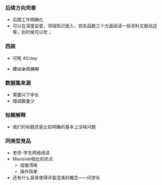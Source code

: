 ### 后续方向完善

- 后期工作明确化
- 可以在深度监督，领域知识嵌入，损失函数三个方面阅读一些资料文献综述等，到时候可以吹；

### 西装

- 可租 40/day

- ~~建议全员旗袍~~

### 数据集来源

- 需要问下学长
- 强调数量少

### 标题解释

- 我们的标题还是比较明确的基本上没啥问题

### 同类型竞品

- 老师-学生网络阅读
- Mavislab相比的优点
  - 成像清晰
  - 操作简单
- 还有什么容易使得评委混淆的概念——问学长